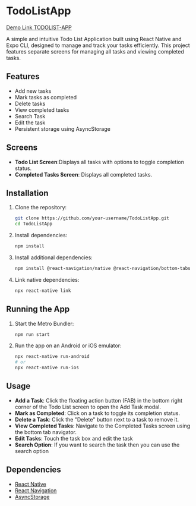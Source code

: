 # TodoListApp
[Demo Link TODOLIST-APP](https://drive.google.com/file/d/1ikV4jaY0TkU9FUqtNAhCh15aQfWaKMMp/view?usp=sharing)

A simple and intuitive Todo List Application built using React Native and Expo CLI, designed to manage and track your tasks efficiently. This project features separate screens for managing all tasks and viewing completed tasks.

## Features

- Add new tasks
- Mark tasks as completed
- Delete tasks
- View completed tasks
- Search Task
- Edit the task
- Persistent storage using AsyncStorage

## Screens

- **Todo List Screen**:Displays all tasks with options to toggle completion status.
- **Completed Tasks Screen**: Displays all completed tasks.

## Installation

1. Clone the repository:
    ```sh
    git clone https://github.com/your-username/TodoListApp.git
    cd TodoListApp
    ```

2. Install dependencies:
    ```sh
    npm install
    ```

3. Install additional dependencies:
    ```sh
    npm install @react-navigation/native @react-navigation/bottom-tabs react-native-paper react-native-vector-icons @react-native-async-storage/async-storage
    ```

4. Link native dependencies:
    ```sh
    npx react-native link
    ```

## Running the App

1. Start the Metro Bundler:
    ```sh
    npm run start
    ```

2. Run the app on an Android or iOS emulator:
    ```sh
    npx react-native run-android
    # or
    npx react-native run-ios
    ```


## Usage

- **Add a Task**: Click the floating action button (FAB) in the bottom right corner of the Todo List screen to open the Add Task modal.
- **Mark as Completed**: Click on a task to toggle its completion status.
- **Delete a Task**: Click the "Delete" button next to a task to remove it.
- **View Completed Tasks**: Navigate to the Completed Tasks screen using the bottom tab navigator.
- **Edit Tasks**: Touch the task box and edit the task
- **Search Option**: If you want to search the task then you can use the search option


## Dependencies

- [React Native](https://reactnative.dev/)
- [React Navigation](https://reactnavigation.org/)
- [AsyncStorage](https://react-native-async-storage.github.io/async-storage/)
